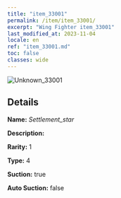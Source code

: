 ```yaml
---
title: "item_33001"
permalink: /item/item_33001/
excerpt: "Wing Fighter item_33001"
last_modified_at: 2023-11-04
locale: en
ref: "item_33001.md"
toc: false
classes: wide
---
```



 ![Unknown_33001](/images/item/Settlement_star_p.png)



## Details

 **Name:** *Settlement_star* 

 **Description:** 

 **Rarity:** 1 

 **Type:** 4 

 **Suction:** true 

 **Auto Suction:** false 


